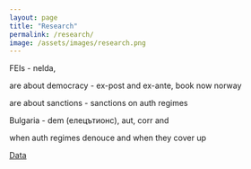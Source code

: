```yaml
---
layout: page
title: "Research"
permalink: /research/
image: /assets/images/research.png
---
```


FEIs - nelda, 

are about democracy - ex-post and ex-ante, book now norway

are about sanctions - sanctions on auth regimes

Bulgaria - dem (елецътионс), aut, corr and 

when auth regimes denouce and when they cover up

[Data](https://github.com/nikolayvmarinov)
